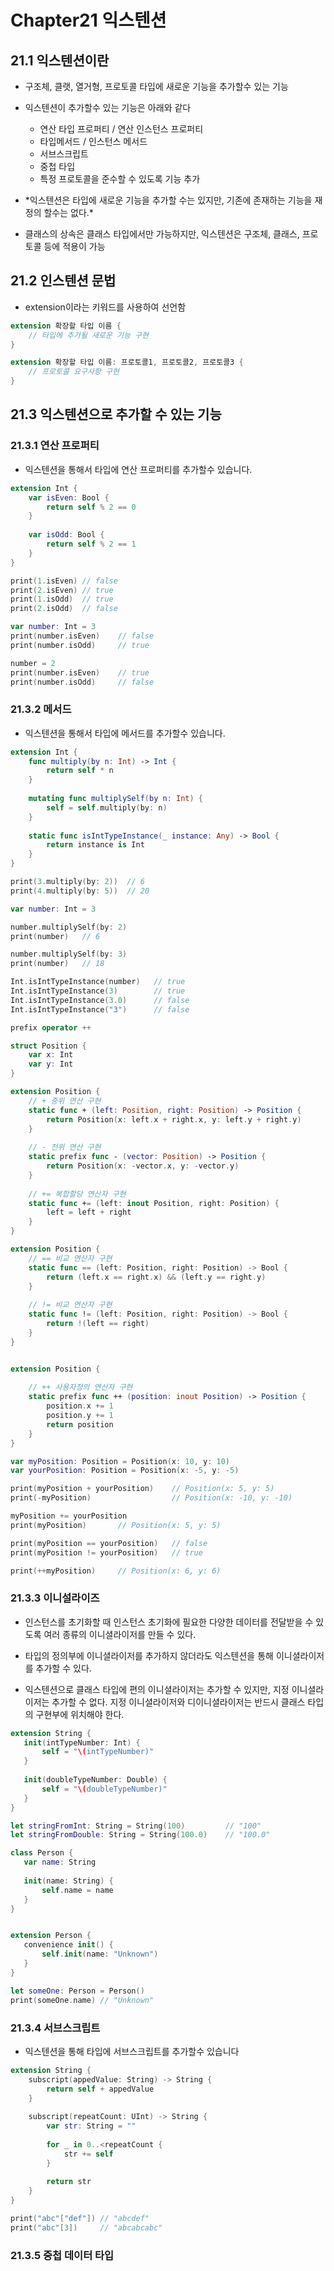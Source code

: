 # Chapter21 익스텐션

## 21.1 익스텐션이란

- 구조체, 클랫, 열거형, 프로토콜 타입에 새로운 기능을 추가할수 있는 기능
- 익스텐션이 추가할수 있는 기능은 아래와 같다
	- 연산 타입 프로퍼티 / 연산 인스턴스 프로퍼티
	- 타입메서드 / 인스턴스 메서드
	- 서브스크립트
	- 중첩 타입
	- 특정 프로토콜을 준수할 수 있도록 기능 추가

- \*익스텐션은 타입에 새로운 기능을 추가할 수는 있지만, 기존에 존재하는 기능을 재정의 할수는 없다.\*

- 클래스의 상속은 클래스 타입에서만 가능하지만, 익스텐션은 구조체, 클래스, 프로토콜 등에 적용이 가능

## 21.2 인스텐션 문법

- extension이라는 키워드를 사용하여 선언함

```swift
extension 확장할 타입 이름 {
    // 타입에 추가될 새로운 기능 구현
}

extension 확장할 타입 이름: 프로토콜1, 프로토콜2, 프로토콜3 {
    // 프로토콜 요구사항 구현
}
```

## 21.3 익스텐션으로 추가할 수 있는 기능

### 21.3.1 연산 프로퍼티

- 익스텐션을 통해서 타입에 연산 프로퍼티를 추가할수 있습니다.

```swift
extension Int {
    var isEven: Bool {
        return self % 2 == 0
    }
    
    var isOdd: Bool {
        return self % 2 == 1
    }
}

print(1.isEven) // false
print(2.isEven) // true
print(1.isOdd)  // true
print(2.isOdd)  // false

var number: Int = 3
print(number.isEven)    // false
print(number.isOdd)     // true

number = 2
print(number.isEven)    // true
print(number.isOdd)     // false
```

### 21.3.2 메서드

- 익스텐션을 통해서 타입에 메서드를  추가할수 있습니다.

```swift
extension Int {
    func multiply(by n: Int) -> Int {
        return self * n
    }
    
    mutating func multiplySelf(by n: Int) {
        self = self.multiply(by: n)
    }
    
    static func isIntTypeInstance(_ instance: Any) -> Bool {
        return instance is Int
    }
}

print(3.multiply(by: 2))  // 6
print(4.multiply(by: 5))  // 20

var number: Int = 3

number.multiplySelf(by: 2)
print(number)   // 6

number.multiplySelf(by: 3)
print(number)   // 18

Int.isIntTypeInstance(number)   // true
Int.isIntTypeInstance(3)        // true
Int.isIntTypeInstance(3.0)      // false
Int.isIntTypeInstance("3")      // false

prefix operator ++

struct Position {
    var x: Int
    var y: Int
}

extension Position {
    // + 중위 연산 구현
    static func + (left: Position, right: Position) -> Position {
        return Position(x: left.x + right.x, y: left.y + right.y)
    }
    
    // - 전위 연산 구현
    static prefix func - (vector: Position) -> Position {
        return Position(x: -vector.x, y: -vector.y)
    }
    
    // += 복합할당 연산자 구현
    static func += (left: inout Position, right: Position) {
        left = left + right
    }
}

extension Position {
    // == 비교 연산자 구현
    static func == (left: Position, right: Position) -> Bool {
        return (left.x == right.x) && (left.y == right.y)
    }
    
    // != 비교 연산자 구현
    static func != (left: Position, right: Position) -> Bool {
        return !(left == right)
    }
}


extension Position {
    
    // ++ 사용자정의 연산자 구현
    static prefix func ++ (position: inout Position) -> Position {
        position.x += 1
        position.y += 1
        return position
    }
}

var myPosition: Position = Position(x: 10, y: 10)
var yourPosition: Position = Position(x: -5, y: -5)

print(myPosition + yourPosition)    // Position(x: 5, y: 5)
print(-myPosition)                  // Position(x: -10, y: -10)

myPosition += yourPosition
print(myPosition)       // Position(x: 5, y: 5)

print(myPosition == yourPosition)   // false
print(myPosition != yourPosition)   // true

print(++myPosition)     // Position(x: 6, y: 6)
```

### 21.3.3 이니설라이즈

- 인스턴스를 초기화할 때 인스턴스 초기화에 필요한 다양한 데이터를 전달받을 수 있도록 여러 종류의 이니셜라이저를 만들 수 있다.

- 타입의 정의부에 이니셜라이저를 추가하지 않더라도 익스텐션을 통해 이니셜라이저를 추가할 수 있다. 

- 익스텐션으로 클래스 타입에 편의 이니셜라이저는 추가할 수 있지만, 지정 이니셜라이저는 추가할 수 없다. 지정 이니셜라이저와 디이니셜라이저는 반드시 클래스 타입의 구현부에 위치해야 한다.

 ```swift
extension String {
    init(intTypeNumber: Int) {
        self = "\(intTypeNumber)"
    }
    
    init(doubleTypeNumber: Double) {
        self = "\(doubleTypeNumber)"
    }
}

let stringFromInt: String = String(100)         // "100"
let stringFromDouble: String = String(100.0)    // "100.0"

class Person {
    var name: String
    
    init(name: String) {
        self.name = name
    }
}


extension Person {
    convenience init() {
        self.init(name: "Unknown")
    }
}

let someOne: Person = Person()
print(someOne.name) // "Unknown"
```

### 21.3.4 서브스크립트

- 익스텐션을 통해 타입에 서브스크립트를 추가할수 있습니다

```swift
extension String {
    subscript(appedValue: String) -> String {
        return self + appedValue
    }
    
    subscript(repeatCount: UInt) -> String {
        var str: String = ""
        
        for _ in 0..<repeatCount {
            str += self
        }
        
        return str
    }
}

print("abc"["def"]) // "abcdef"
print("abc"[3])     // "abcabcabc"
```

### 21.3.5 중첩 데이터 타입
